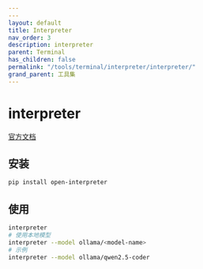```yaml
---
---
layout: default
title: Interpreter
nav_order: 3
description: interpreter
parent: Terminal
has_children: false
permalink: "/tools/terminal/interpreter/interpreter/"
grand_parent: 工具集
---
```


# interpreter

[官方文档](https://docs.openinterpreter.com/getting-started/introduction)

## 安装

```bash
pip install open-interpreter
```

## 使用

```bash
interpreter
# 使用本地模型
interpreter --model ollama/<model-name>
# 示例
interpreter --model ollama/qwen2.5-coder
```
